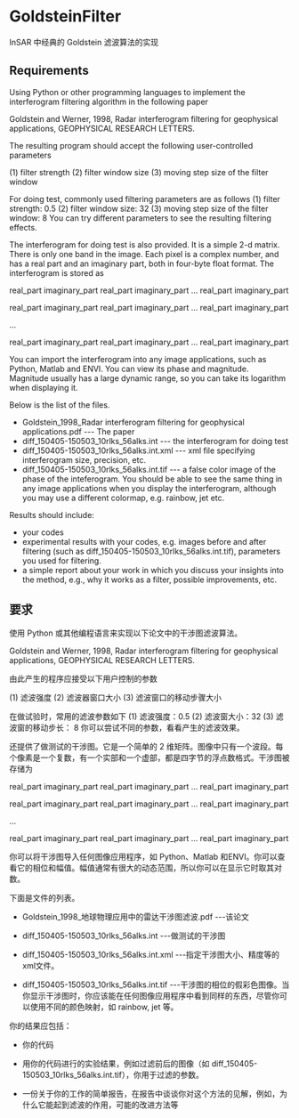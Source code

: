 # GoldsteinFilter
InSAR 中经典的 Goldstein 滤波算法的实现

## Requirements

Using Python or other programming languages to implement the interferogram filtering algorithm in the following paper

Goldstein and Werner, 1998, Radar interferogram filtering for geophysical applications, GEOPHYSICAL RESEARCH LETTERS.

The resulting program should accept the following user-controlled parameters

(1) filter strength
(2) filter window size
(3) moving step size of the filter window

For doing test, commonly used filtering parameters are as follows
(1) filter strength: 0.5
(2) filter window size: 32
(3) moving step size of the filter window: 8
You can try different parameters to see the resulting filtering effects.


The interferogram for doing test is also provided. It is a simple 2-d matrix. There is only one band in the image. Each pixel is a complex number, and has a real part and an imaginary part, both in four-byte float format. The interferogram is stored as


real_part imaginary_part real_part imaginary_part ... real_part imaginary_part

real_part imaginary_part real_part imaginary_part ... real_part imaginary_part

...

real_part imaginary_part real_part imaginary_part ... real_part imaginary_part



You can import the interferogram into any image applications, such as Python, Matlab and ENVI. You can view its phase and magnitude. Magnitude usually has a large dynamic range, so you can take its logarithm when displaying it.


Below is the list of the files.

* Goldstein_1998_Radar interferogram filtering for geophysical applications.pdf --- The paper
* diff_150405-150503_10rlks_56alks.int --- the interferogram for doing test
* diff_150405-150503_10rlks_56alks.int.xml --- xml file specifying interferogram size, precision, etc.
* diff_150405-150503_10rlks_56alks.int.tif --- a false color image of the phase of the inteferogram. You should be able to see the same thing in any image applications when you display the interferogram, although you may use a different colormap, e.g. rainbow, jet etc.



Results should include:

* your codes
* experimental results with your codes, e.g. images before and after filtering (such as diff_150405-150503_10rlks_56alks.int.tif), parameters you used for filtering.
* a simple report about your work in which you discuss your insights into the method, e.g., why it works as a filter, possible improvements, etc.

## 要求

使用 Python 或其他编程语言来实现以下论文中的干涉图滤波算法。

Goldstein and Werner, 1998, Radar interferogram filtering for geophysical applications, GEOPHYSICAL RESEARCH LETTERS.

由此产生的程序应接受以下用户控制的参数

(1) 滤波强度
(2) 滤波器窗口大小
(3) 滤波窗口的移动步骤大小

在做试验时，常用的滤波参数如下
(1) 滤波强度：0.5
(2) 滤波窗大小：32
(3) 滤波窗的移动步长： 8
你可以尝试不同的参数，看看产生的滤波效果。

还提供了做测试的干涉图。它是一个简单的 2 维矩阵。图像中只有一个波段。每个像素是一个复数，有一个实部和一个虚部，都是四字节的浮点数格式。干涉图被存储为

real_part imaginary_part real_part imaginary_part ... real_part imaginary_part

real_part imaginary_part real_part imaginary_part ... real_part imaginary_part

...

real_part imaginary_part real_part imaginary_part ... real_part imaginary_part

你可以将干涉图导入任何图像应用程序，如 Python、Matlab 和ENVI。你可以查看它的相位和幅值。幅值通常有很大的动态范围，所以你可以在显示它时取其对数。

下面是文件的列表。

- Goldstein_1998_地球物理应用中的雷达干涉图滤波.pdf ---该论文

- diff_150405-150503_10rlks_56alks.int ---做测试的干涉图

- diff_150405-150503_10rlks_56alks.int.xml ---指定干涉图大小、精度等的xml文件。

- diff_150405-150503_10rlks_56alks.int.tif ---干涉图的相位的假彩色图像。当你显示干涉图时，你应该能在任何图像应用程序中看到同样的东西，尽管你可以使用不同的颜色映射，如 rainbow, jet 等。

你的结果应包括：

- 你的代码

- 用你的代码进行的实验结果，例如过滤前后的图像（如 diff_150405-150503_10rlks_56alks.int.tif），你用于过滤的参数。

- 一份关于你的工作的简单报告，在报告中谈谈你对这个方法的见解，例如，为什么它能起到滤波的作用，可能的改进方法等
